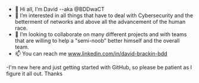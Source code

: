- 👋 Hi all, I’m David --aka @BDDwaCT
- 👀 I’m interested in all things that have to deal with Cybersecurity and the betterment of networks and above all the advancement of the human race.
- 💞️ I’m looking to collaborate on many different projects and with teams that are willing to help a "semi-noob" better himself and the overall team.
- 📫 You can reach me www.linkedin.com/in/david-brackin-bdd

-I'm new here and just getting started with GitHub, so please be patient as I figure it all out. Thanks



<!---
BDDwaCT/BDDwaCT is a ✨ special ✨ repository because its `README.md` (this file) appears on your GitHub profile.
You can click the Preview link to take a look at your changes.
--->
